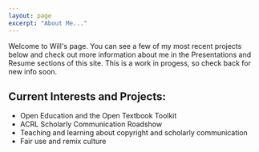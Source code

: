 ```yaml
---
layout: page
excerpt: "About Me..."
---
```


Welcome to Will's page. You can see a few of my most recent projects below and check out more information about me in the Presentations and Resume sections of this site. This is a work in progess, so check back for new info soon.

## Current Interests and Projects:

- Open Education and the Open Textbook Toolkit
- ACRL Scholarly Communication Roadshow
- Teaching and learning about copyright and scholarly communication
- Fair use and remix culture

